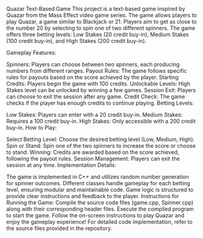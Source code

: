 Quazar Text-Based Game
This project is a text-based game inspired by Quazar from the Mass Effect video game series. The game allows players to play Quazar, a game similar to Blackjack or 21. Players aim to get as close to the number 20 by selecting to spin one of two different spinners. The game offers three betting levels: Low Stakes (20 credit buy-in), Medium Stakes (100 credit buy-in), and High Stakes (200 credit buy-in).

Gameplay Features:

Spinners: Players can choose between two spinners, each producing numbers from different ranges.
Payout Rules: The game follows specific rules for payouts based on the score achieved by the player.
Starting Credits: Players begin the game with 100 credits.
Unlockable Levels: High Stakes level can be unlocked by winning a few games.
Session Exit: Players can choose to exit the session after any game.
Credit Check: The game checks if the player has enough credits to continue playing.
Betting Levels:

Low Stakes: Players can enter with a 20 credit buy-in.
Medium Stakes: Requires a 100 credit buy-in.
High Stakes: Only accessible with a 200 credit buy-in.
How to Play:

Select Betting Level: Choose the desired betting level (Low, Medium, High).
Spin or Stand: Spin one of the two spinners to increase the score or choose to stand.
Winning: Credits are awarded based on the score achieved, following the payout rules.
Session Management: Players can exit the session at any time.
Implementation Details:

The game is implemented in C++ and utilizes random number generation for spinner outcomes.
Different classes handle gameplay for each betting level, ensuring modular and maintainable code.
Game logic is structured to provide clear instructions and feedback to the player.
Instructions for Running the Game:
Compile the source code files (game.cpp, Spinner.cpp) along with their corresponding header files.
Execute the compiled program to start the game.
Follow the on-screen instructions to play Quazar and enjoy the gameplay experience!
For detailed code implementation, refer to the source files provided in the repository.
